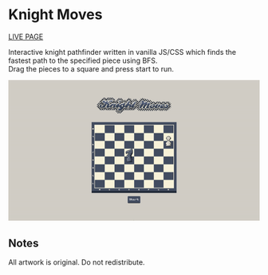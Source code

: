 # Knight Moves

<a href='https://jimmybowcott.github.io/knight-moves/'>LIVE PAGE</a>

<p>Interactive knight pathfinder written in vanilla JS/CSS which finds the fastest path to the specified piece using BFS.<br>
Drag the pieces to a square and press start to run.</p>

![Demo](./dist/media/KnightMoves.gif)

## Notes
<p>All artwork is original. Do not redistribute.</p>
